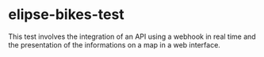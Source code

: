 # elipse-bikes-test
This test involves the integration of an API using a webhook in real time and the presentation of the informations on a map in  a web interface.
